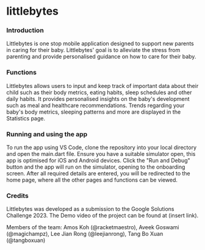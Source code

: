 # littlebytes

### Introduction
Littlebytes is one stop mobile application designed to support new parents in caring for their baby. Littlebytes' goal is to alleviate the stress from parenting and provide personalised guidance on how to care for their baby.

### Functions
Littlebytes allows users to input and keep track of important data about their child such as their body metrics, eating habits, sleep schedules and other daily habits. It provides personalised insights on the baby's development such as meal and healthcare recommendations. Trends regarding your baby's body metrics, sleeping patterns and more are displayed in the Statistics page. 

### Running and using the app
To run the app using VS Code, clone the repository into your local directory and open the main.dart file. Ensure you have a suitable simulator open, this app is optimised for iOS and Android devices. Click the "Run and Debug" button and the app will run on the simulator, opening to the onboarding screen. After all required details are entered, you will be redirected to the home page, where all the other pages and functions can be viewed.

### Credits
Littlebytes was developed as a submission to the Google Solutions Challenge 2023. The Demo video of the project can be found at (insert link).

Members of the team: Amos Koh (@racketmaestro), Aveek Goswami (@magichampz), Lee Jian Rong (@leejianrong), Tang Bo Xuan (@tangboxuan)
